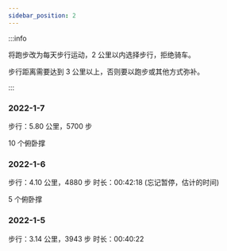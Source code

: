 ```yaml
---
sidebar_position: 2
---
```


:::info 

将跑步改为每天步行运动，2 公里以内选择步行，拒绝骑车。

步行距离需要达到 3 公里以上，否则要以跑步或其他方式弥补。

:::

### 2022-1-7

步行：5.80 公里，5700 步

10 个俯卧撑


### 2022-1-6

步行：4.10 公里，4880 步
时长：00:42:18 (忘记暂停，估计的时间)

5 个俯卧撑


### 2022-1-5

步行：3.14 公里，3943 步
时长：00:40:22